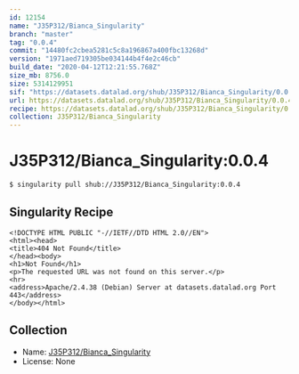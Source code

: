 ```yaml
---
id: 12154
name: "J35P312/Bianca_Singularity"
branch: "master"
tag: "0.0.4"
commit: "14480fc2cbea5281c5c8a196867a400fbc13268d"
version: "1971aed719305be034144b4f4e2c46cb"
build_date: "2020-04-12T12:21:55.768Z"
size_mb: 8756.0
size: 5314129951
sif: "https://datasets.datalad.org/shub/J35P312/Bianca_Singularity/0.0.4/2020-04-12-14480fc2-1971aed7/1971aed719305be034144b4f4e2c46cb.sif"
url: https://datasets.datalad.org/shub/J35P312/Bianca_Singularity/0.0.4/2020-04-12-14480fc2-1971aed7/
recipe: https://datasets.datalad.org/shub/J35P312/Bianca_Singularity/0.0.4/2020-04-12-14480fc2-1971aed7/Singularity
collection: J35P312/Bianca_Singularity
---
```


# J35P312/Bianca_Singularity:0.0.4

```bash
$ singularity pull shub://J35P312/Bianca_Singularity:0.0.4
```

## Singularity Recipe

```singularity
<!DOCTYPE HTML PUBLIC "-//IETF//DTD HTML 2.0//EN">
<html><head>
<title>404 Not Found</title>
</head><body>
<h1>Not Found</h1>
<p>The requested URL was not found on this server.</p>
<hr>
<address>Apache/2.4.38 (Debian) Server at datasets.datalad.org Port 443</address>
</body></html>
```

## Collection

 - Name: [J35P312/Bianca_Singularity](https://github.com/J35P312/Bianca_Singularity)
 - License: None

